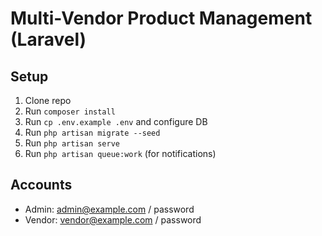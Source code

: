 # Multi-Vendor Product Management (Laravel)

## Setup
1. Clone repo
2. Run `composer install`
3. Run `cp .env.example .env` and configure DB
4. Run `php artisan migrate --seed`
5. Run `php artisan serve`
6. Run `php artisan queue:work` (for notifications)

## Accounts
- Admin: admin@example.com / password
- Vendor: vendor@example.com / password